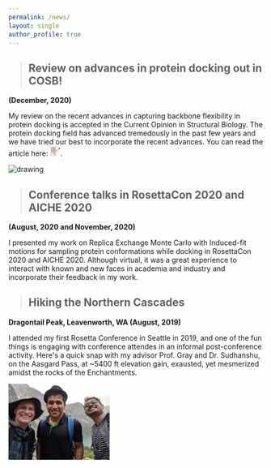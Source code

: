 ```yaml
---
permalink: /news/
layout: single
author_profile: true
---
```


>## Review on advances in protein docking out in COSB!
**(December, 2020)**

My review on the recent advances in capturing backbone flexibility in protein docking is accepted in the Current Opinion in Structural Biology. The protein docking field has advanced tremedously in the past few years and we have tried our best to incorporate the recent advances. You can read the article here: <a href="https://doi.org/10.1016/j.sbi.2020.11.011" target="_blank"><img src="../assets/images/bibtex.png" title="bibtex" width="20px"/></a>.

<img src="../assets/images/cosb_graphical.png"  alt="drawing" width="600px"/>


>## Conference talks in RosettaCon 2020 and AICHE 2020
**(August, 2020 and November, 2020)**

I presented my work on Replica Exchange Monte Carlo with Induced-fit motions for sampling protein conformations while docking in RosettaCon 2020 and AICHE 2020. Although  virtual, it was a great experience to interact with known and new faces in academia and industry and incorporate their feedback in my work. 


>## Hiking the Northern Cascades
**Dragontail Peak, Leavenworth, WA (August, 2019)**

I attended my first Rosetta Conference in Seattle in 2019, and one of the fun things is engaging with conference attendes in an informal post-conference activity. Here's a quick snap with my advisor Prof. Gray and Dr. Sudhanshu, on the Aasgard Pass, at ~5400 ft elevation gain, exausted, yet mesmerized amidst the rocks of the Enchantments.

<img src="../assets/images/rcon_hike2019.jpeg"  alt="drawing" width="200px"/>
